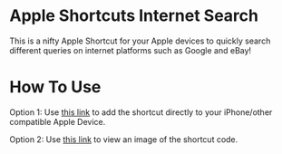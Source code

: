 # Apple Shortcuts Internet Search
This is a nifty Apple Shortcut for your Apple devices to quickly search different queries on internet platforms such as Google and eBay!

# How To Use

Option 1: Use [this link](https://www.icloud.com/shortcuts/9038a16900b6436e8ada686c8e810b0d) to add the shortcut directly to your iPhone/other compatible Apple Device.

Option 2: Use [this link](https://github.com/SmashedFrenzy16/Apple-Shortcuts-Internet-Search/blob/main/InternetSearch/IMG_2081.jpeg) to view an image of the shortcut code.

